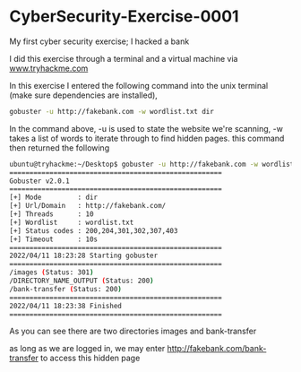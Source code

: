 # CyberSecurity-Exercise-0001
My first cyber security exercise; I hacked a bank

I did this exercise through a terminal and a virtual machine via www.tryhackme.com

In this exercise I entered the following command into the unix terminal (make sure dependencies are installed),

```bash
gobuster -u http://fakebank.com -w wordlist.txt dir
```

In the command above, -u is used to state the website we're scanning, -w takes a list of words to iterate through to find hidden pages.
this command then returned the following

```bash
ubuntu@tryhackme:~/Desktop$ gobuster -u http://fakebank.com -w wordlist.txt dir
=====================================================
Gobuster v2.0.1
=====================================================
[+] Mode         : dir
[+] Url/Domain   : http://fakebank.com/
[+] Threads      : 10
[+] Wordlist     : wordlist.txt
[+] Status codes : 200,204,301,302,307,403
[+] Timeout      : 10s
=====================================================
2022/04/11 18:23:28 Starting gobuster
=====================================================
/images (Status: 301)
/DIRECTORY_NAME_OUTPUT (Status: 200)
/bank-transfer (Status: 200)
=====================================================
2022/04/11 18:23:38 Finished
=====================================================
```

As you can see there are two directories
images and bank-transfer

as long as we are logged in, we may enter
http://fakebank.com/bank-transfer to access this hidden page


